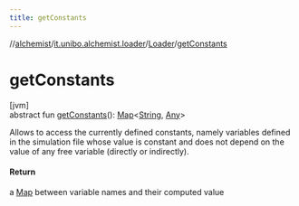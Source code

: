 ```yaml
---
title: getConstants
---
```

//[alchemist](../../../index.html)/[it.unibo.alchemist.loader](../index.html)/[Loader](index.html)/[getConstants](get-constants.html)



# getConstants



[jvm]\
abstract fun [getConstants](get-constants.html)(): [Map](https://docs.oracle.com/javase/8/docs/api/java/util/Map.html)<[String](https://docs.oracle.com/javase/8/docs/api/java/lang/String.html), [Any](https://kotlinlang.org/api/latest/jvm/stdlib/kotlin/-any/index.html)>



Allows to access the currently defined constants, namely variables defined in the simulation file whose value is constant and does not depend on the value of any free variable (directly or indirectly).



#### Return



a [Map](https://docs.oracle.com/javase/8/docs/api/java/util/Map.html) between variable names and their computed value




